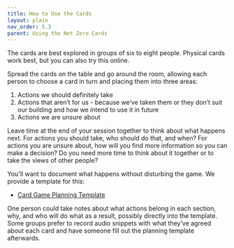 ```yaml
---
title: How to Use the Cards
layout: plain
nav_order: 5.3     
parent: Using the Net Zero Cards
---
```


The cards are best explored in groups of six to eight people. Physical cards work best, but you can also try this online.

Spread the cards on the table and go around the room, allowing each person to choose a card in turn and placing them into three areas:

1. Actions we should definitely take
2. Actions that aren’t for us - because we’ve taken them or they don’t suit our building and how we intend to use it in future
3. Actions we are unsure about

<!-- TODO explain about mixing it up.   Except that takes a facilitator. -->

Leave time at the end of your session together to think about what happens next. For actions you should take, who should do that, and when? For actions you are unsure about, how will you find more information so you can make a decision? Do you need more time to think about it together or to take the views of other people? 

You'll want to document what happens without disturbing the game. We provide a template for this:

- [Card Game Planning Template](https://docs.google.com/spreadsheets/d/1qiwoNowiUvHmJD5xaN5aZFjLV2M7T4vu/)

One person could take notes about what actions belong in each section, why, and who will do what as a result, possibly directly into the template. 
Some groups prefer to record audio snippets with what they’ve agreed about each card and have someone fill out the planning template afterwards.


